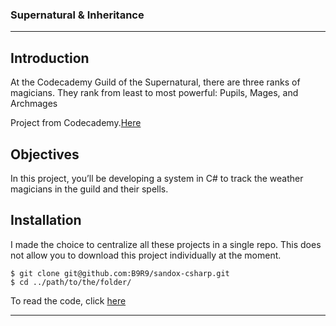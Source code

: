 ### Supernatural & Inheritance

***
## Introduction  
At the Codecademy Guild of the Supernatural, there are three ranks of magicians.
They rank from least to most powerful: Pupils, Mages, and Archmages

Project from Codecademy.[Here](https://www.codecademy.com/courses/learn-c-sharp/projects/csharp-supernatural-inheritance)

## Objectives
In this project, you’ll be developing a system in C# to track the weather magicians in the guild and their spells.

## Installation  
I made the choice to centralize all these projects in a single repo. 
This does not allow you to download this project individually at the moment.
```
$ git clone git@github.com:B9R9/sandox-csharp.git
$ cd ../path/to/the/folder/
```
To read the code, click [here](https://github.com/B9R9/sandox-csharp/tree/main/App_interfaces/App_interfaces)
***
